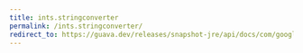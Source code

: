 ```yaml
---
title: ints.stringconverter
permalink: /ints.stringconverter/
redirect_to: https://guava.dev/releases/snapshot-jre/api/docs/com/google/common/primitives/Ints.html#stringConverter--
---
```

